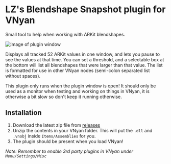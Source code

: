 # LZ's Blendshape Snapshot plugin for VNyan
Small tool to help when working with ARKit blendshapes. 

![image of plugin window](https://github.com/Lunazera/VNyan-Blendshape-Snapshot/blob/master/example.png)

Displays all tracked 52 ARKit values in one window, and lets you pause to see the values at that time. You can set a threshold, and a selectable box at the bottom will list all blendshapes that were larger than that value. The list is formatted for use in other VNyan nodes (semi-colon separated list without spaces). 

This plugin only runs when the plugin window is open! It should only be used as a monitor when testing and working on things in VNyan, it is otherwise a bit slow so don't keep it running otherwise.

## Installation
1. Download the latest zip file from [releases](https://github.com/Lunazera/VNyan-Blendshape-Snapshot/releases/)
2. Unzip the contents in your VNyan folder. This will put the `.dll` and `.vnobj` inside `Items/Assemblies` for you.
3. The plugin should be present when you load VNyan!

*Note: Remember to enable 3rd party plugins in VNyan under `Menu/Settings/Misc`*
